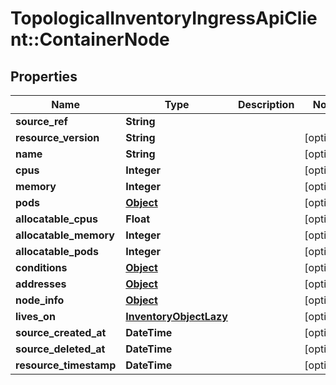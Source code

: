 # TopologicalInventoryIngressApiClient::ContainerNode

## Properties
Name | Type | Description | Notes
------------ | ------------- | ------------- | -------------
**source_ref** | **String** |  | 
**resource_version** | **String** |  | [optional] 
**name** | **String** |  | [optional] 
**cpus** | **Integer** |  | [optional] 
**memory** | **Integer** |  | [optional] 
**pods** | [**Object**](.md) |  | [optional] 
**allocatable_cpus** | **Float** |  | [optional] 
**allocatable_memory** | **Integer** |  | [optional] 
**allocatable_pods** | **Integer** |  | [optional] 
**conditions** | [**Object**](.md) |  | [optional] 
**addresses** | [**Object**](.md) |  | [optional] 
**node_info** | [**Object**](.md) |  | [optional] 
**lives_on** | [**InventoryObjectLazy**](InventoryObjectLazy.md) |  | [optional] 
**source_created_at** | **DateTime** |  | [optional] 
**source_deleted_at** | **DateTime** |  | [optional] 
**resource_timestamp** | **DateTime** |  | [optional] 


